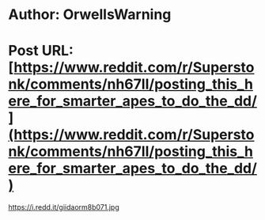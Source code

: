 # Author: OrwellsWarning
# Post URL: [https://www.reddit.com/r/Superstonk/comments/nh67ll/posting_this_here_for_smarter_apes_to_do_the_dd/](https://www.reddit.com/r/Superstonk/comments/nh67ll/posting_this_here_for_smarter_apes_to_do_the_dd/)


https://i.redd.it/giidaorm8b071.jpg
